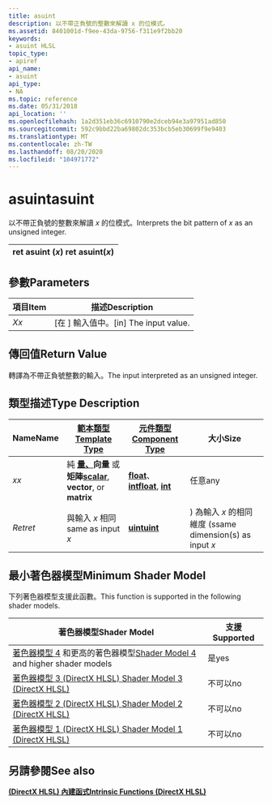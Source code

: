 ```yaml
---
title: asuint
description: 以不帶正負號的整數來解讀 x 的位模式。
ms.assetid: 8401001d-f9ee-43da-9756-f311e9f2bb20
keywords:
- asuint HLSL
topic_type:
- apiref
api_name:
- asuint
api_type:
- NA
ms.topic: reference
ms.date: 05/31/2018
api_location: ''
ms.openlocfilehash: 1a2d351eb36c6910790e2dceb94e3a97951ad850
ms.sourcegitcommit: 592c9bbd22ba69802dc353bcb5eb30699f9e9403
ms.translationtype: MT
ms.contentlocale: zh-TW
ms.lasthandoff: 08/20/2020
ms.locfileid: "104971772"
---
```

# <a name="asuint"></a><span data-ttu-id="8bb92-104">asuint</span><span class="sxs-lookup"><span data-stu-id="8bb92-104">asuint</span></span>

<span data-ttu-id="8bb92-105">以不帶正負號的整數來解讀 *x* 的位模式。</span><span class="sxs-lookup"><span data-stu-id="8bb92-105">Interprets the bit pattern of *x* as an unsigned integer.</span></span>



| <span data-ttu-id="8bb92-106">ret asuint (*x*) </span><span class="sxs-lookup"><span data-stu-id="8bb92-106">ret asuint(*x*)</span></span> |
|-----------------|



 

## <a name="parameters"></a><span data-ttu-id="8bb92-107">參數</span><span class="sxs-lookup"><span data-stu-id="8bb92-107">Parameters</span></span>



| <span data-ttu-id="8bb92-108">項目</span><span class="sxs-lookup"><span data-stu-id="8bb92-108">Item</span></span>                                                   | <span data-ttu-id="8bb92-109">描述</span><span class="sxs-lookup"><span data-stu-id="8bb92-109">Description</span></span>                        |
|--------------------------------------------------------|------------------------------------|
| <span data-ttu-id="8bb92-110"><span id="x"></span><span id="X"></span>*X*</span><span class="sxs-lookup"><span data-stu-id="8bb92-110"><span id="x"></span><span id="X"></span>*x*</span></span><br/> | <span data-ttu-id="8bb92-111">\[在 \] 輸入值中。</span><span class="sxs-lookup"><span data-stu-id="8bb92-111">\[in\] The input value.</span></span><br/> |



 

## <a name="return-value"></a><span data-ttu-id="8bb92-112">傳回值</span><span class="sxs-lookup"><span data-stu-id="8bb92-112">Return Value</span></span>

<span data-ttu-id="8bb92-113">轉譯為不帶正負號整數的輸入。</span><span class="sxs-lookup"><span data-stu-id="8bb92-113">The input interpreted as an unsigned integer.</span></span>

## <a name="type-description"></a><span data-ttu-id="8bb92-114">類型描述</span><span class="sxs-lookup"><span data-stu-id="8bb92-114">Type Description</span></span>



| <span data-ttu-id="8bb92-115">Name</span><span class="sxs-lookup"><span data-stu-id="8bb92-115">Name</span></span>  | [<span data-ttu-id="8bb92-116">**範本類型**</span><span class="sxs-lookup"><span data-stu-id="8bb92-116">**Template Type**</span></span>](dx-graphics-hlsl-intrinsic-functions.md)                                                  | [<span data-ttu-id="8bb92-117">**元件類型**</span><span class="sxs-lookup"><span data-stu-id="8bb92-117">**Component Type**</span></span>](dx-graphics-hlsl-intrinsic-functions.md)                 | <span data-ttu-id="8bb92-118">大小</span><span class="sxs-lookup"><span data-stu-id="8bb92-118">Size</span></span>                           |
|-------|----------------------------------------------------------------------------------------------------------------|--------------------------------------------------------------------------------|--------------------------------|
| <span data-ttu-id="8bb92-119">*x*</span><span class="sxs-lookup"><span data-stu-id="8bb92-119">*x*</span></span>   | <span data-ttu-id="8bb92-120">純 [**量、**](dx-graphics-hlsl-intrinsic-functions.md)**向量** 或 **矩陣**</span><span class="sxs-lookup"><span data-stu-id="8bb92-120">[**scalar**](dx-graphics-hlsl-intrinsic-functions.md), **vector**, or **matrix**</span></span> | <span data-ttu-id="8bb92-121">[**float**](/windows/desktop/WinProg/windows-data-types)、 [ **int**](/windows/desktop/WinProg/windows-data-types)</span><span class="sxs-lookup"><span data-stu-id="8bb92-121">[**float**](/windows/desktop/WinProg/windows-data-types), [**int**](/windows/desktop/WinProg/windows-data-types)</span></span> | <span data-ttu-id="8bb92-122">任意</span><span class="sxs-lookup"><span data-stu-id="8bb92-122">any</span></span>                            |
| <span data-ttu-id="8bb92-123">*Ret*</span><span class="sxs-lookup"><span data-stu-id="8bb92-123">*ret*</span></span> | <span data-ttu-id="8bb92-124">與輸入 *x* 相同</span><span class="sxs-lookup"><span data-stu-id="8bb92-124">same as input *x*</span></span>                                                                                              | [<span data-ttu-id="8bb92-125">**uint**</span><span class="sxs-lookup"><span data-stu-id="8bb92-125">**uint**</span></span>](/windows/desktop/WinProg/windows-data-types)                                         | <span data-ttu-id="8bb92-126">) 為輸入 *x* 的相同維度 (s</span><span class="sxs-lookup"><span data-stu-id="8bb92-126">same dimension(s) as input *x*</span></span> |



 

## <a name="minimum-shader-model"></a><span data-ttu-id="8bb92-127">最小著色器模型</span><span class="sxs-lookup"><span data-stu-id="8bb92-127">Minimum Shader Model</span></span>

<span data-ttu-id="8bb92-128">下列著色器模型支援此函數。</span><span class="sxs-lookup"><span data-stu-id="8bb92-128">This function is supported in the following shader models.</span></span>



| <span data-ttu-id="8bb92-129">著色器模型</span><span class="sxs-lookup"><span data-stu-id="8bb92-129">Shader Model</span></span>                                                        | <span data-ttu-id="8bb92-130">支援</span><span class="sxs-lookup"><span data-stu-id="8bb92-130">Supported</span></span> |
|---------------------------------------------------------------------|-----------|
| <span data-ttu-id="8bb92-131">[著色器模型 4](dx-graphics-hlsl-sm4.md) 和更高的著色器模型</span><span class="sxs-lookup"><span data-stu-id="8bb92-131">[Shader Model 4](dx-graphics-hlsl-sm4.md) and higher shader models</span></span> | <span data-ttu-id="8bb92-132">是</span><span class="sxs-lookup"><span data-stu-id="8bb92-132">yes</span></span>       |
| [<span data-ttu-id="8bb92-133">著色器模型 3 (DirectX HLSL) </span><span class="sxs-lookup"><span data-stu-id="8bb92-133">Shader Model 3 (DirectX HLSL)</span></span>](dx-graphics-hlsl-sm3.md)           | <span data-ttu-id="8bb92-134">不可以</span><span class="sxs-lookup"><span data-stu-id="8bb92-134">no</span></span>        |
| [<span data-ttu-id="8bb92-135">著色器模型 2 (DirectX HLSL) </span><span class="sxs-lookup"><span data-stu-id="8bb92-135">Shader Model 2 (DirectX HLSL)</span></span>](dx-graphics-hlsl-sm2.md)           | <span data-ttu-id="8bb92-136">不可以</span><span class="sxs-lookup"><span data-stu-id="8bb92-136">no</span></span>        |
| [<span data-ttu-id="8bb92-137">著色器模型 1 (DirectX HLSL) </span><span class="sxs-lookup"><span data-stu-id="8bb92-137">Shader Model 1 (DirectX HLSL)</span></span>](dx-graphics-hlsl-sm1.md)           | <span data-ttu-id="8bb92-138">不可以</span><span class="sxs-lookup"><span data-stu-id="8bb92-138">no</span></span>        |



 

## <a name="see-also"></a><span data-ttu-id="8bb92-139">另請參閱</span><span class="sxs-lookup"><span data-stu-id="8bb92-139">See also</span></span>

<dl> <dt>

[<span data-ttu-id="8bb92-140">**(DirectX HLSL) 內建函式**</span><span class="sxs-lookup"><span data-stu-id="8bb92-140">**Intrinsic Functions (DirectX HLSL)**</span></span>](dx-graphics-hlsl-intrinsic-functions.md)
</dt> </dl>

 

